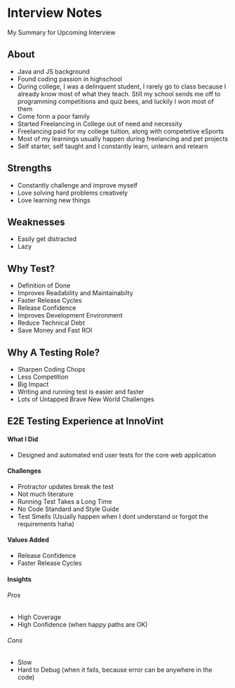 # Interview Notes

My Summary for Upcoming Interview

## About

- Java and JS background
- Found coding passion in highschool
- During college, I was a delinquent student, I rarely go to class because I already know most of what they teach. Still my school sends me off to programming competitions and quiz bees, and luckily I won most of them
- Come form a poor family
- Started Freelancing in College out of need and necessity
- Freelancing paid for my college tuition, along with competetive eSports
- Most of my learnings usually happen during freelancing and pet projects
- Self starter, self taught and I constantly learn, unlearn and relearn

## Strengths

- Constantly challenge and improve myself
- Love solving hard problems creatively
- Love learning new things

## Weaknesses

- Easily get distracted
- Lazy

## Why Test?

- Definition of Done
- Improves Readability and Maintainabilty
- Faster Release Cycles
- Release Confidence
- Improves Development Environment
- Reduce Technical Debt
- Save Money and Fast ROI

## Why A Testing Role?

- Sharpen Coding Chops
- Less Competition
- Big Impact
- Writing and running test is easier and faster
- Lots of Untapped Brave New World Challenges


## E2E Testing Experience at InnoVint

#### What I Did
- Designed and automated end user tests for the core web application

#### Challenges
- Protractor updates break the test
- Not much literature
- Running Test Takes a Long Time
- No Code Standard and Style Guide
- Test Smells (Usually happen when I dont understand or forgot the requirements haha)

#### Values Added
- Release Confidence
- Faster Release Cycles

#### Insights

###### Pros

- High Coverage
- High Confidence (when happy paths are OK)

###### Cons

- Slow
- Hard to Debug (when it fails, because error can be anywhere in the code)